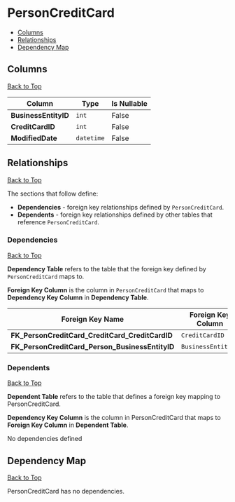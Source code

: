 # PersonCreditCard

* [Columns](#columns)
* [Relationships](#relationships)
* [Dependency Map](#dependency-map)

## Columns
[Back to Top](#personcreditcard)

Column | Type | Is Nullable
-------|------|------------
**BusinessEntityID** | `int` | False
**CreditCardID** | `int` | False
**ModifiedDate** | `datetime` | False

## Relationships
[Back to Top](#personcreditcard)


The sections that follow define:
* **Dependencies** - foreign key relationships defined by `PersonCreditCard`.
* **Dependents** - foreign key relationships defined by other tables that reference `PersonCreditCard`.

### Dependencies
[Back to Top](#personcreditcard)

**Dependency Table** refers to the table that the foreign key defined by `PersonCreditCard` maps to.

**Foreign Key Column** is the column in `PersonCreditCard` that maps to **Dependency Key Column** in **Dependency Table**.

Foreign Key Name | Foreign Key Column | Dependency Table | Dependency Key Column
-----------------|--------------------|------------------|----------------------
**FK_PersonCreditCard_CreditCard_CreditCardID** | `CreditCardID` | [CreditCard](./CreditCard.md) | `CreditCardID`
**FK_PersonCreditCard_Person_BusinessEntityID** | `BusinessEntityID` | [Person](./Person.md) | `BusinessEntityID`

### Dependents
[Back to Top](#personcreditcard)

**Dependent Table** refers to the table that defines a foreign key mapping to PersonCreditCard.

**Dependency Key Column** is the column in PersonCreditCard that maps to **Foreign Key Column** in **Dependent Table**.

No dependencies defined

## Dependency Map
[Back to Top](#personcreditcard)

PersonCreditCard has no dependencies.
